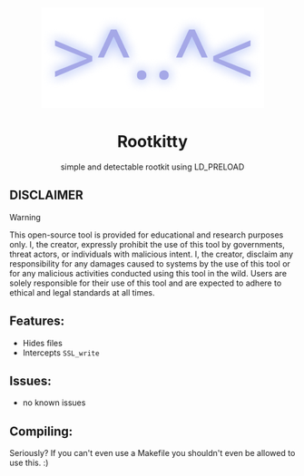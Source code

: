 <p align=center>
    <img src=assets/Rootkitty.png></img>
</p>
<h1 align=center>Rootkitty</h1>
<p align=center>simple and detectable rootkit using LD_PRELOAD</p>

## **DISCLAIMER**
> [!WARNING]
> This open-source tool is provided for educational and research purposes only. 
> I, the creator, expressly prohibit the use of this tool by governments, threat actors, or individuals with malicious intent. 
> I, the creator, disclaim any responsibility for any damages caused to systems by the use of this tool or for any malicious activities conducted using this tool in the wild. 
> Users are solely responsible for their use of this tool and are expected to adhere to ethical and legal standards at all times. 

## Features:
- Hides files                                                   
- Intercepts `SSL_write`

## Issues:
- no known issues

## Compiling:
Seriously? If you can't even use a Makefile you shouldn't even be allowed to use this. :)
